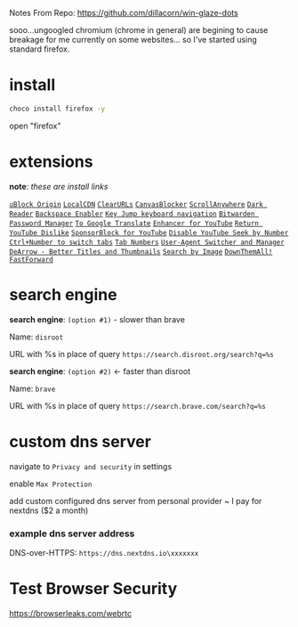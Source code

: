 Notes From Repo: https://github.com/dillacorn/win-glaze-dots

sooo...ungoogled chromium (chrome in general) are begining to cause breakage for me currently on some websites... so I've started using standard firefox.
# install
```sh
choco install firefox -y
```

open "firefox"

# extensions

**note**: *these are install links*

[`uBlock Origin`](https://addons.mozilla.org/firefox/downloads/file/4328681/ublock_origin-1.59.0.xpi)
[`LocalCDN`](https://addons.mozilla.org/firefox/downloads/file/4318983/localcdn_fork_of_decentraleyes-2.6.70.xpi)
[`ClearURLs`](https://addons.mozilla.org/firefox/downloads/file/4064884/clearurls-1.26.1.xpi)
[`CanvasBlocker`](https://addons.mozilla.org/firefox/downloads/file/4262820/canvasblocker-1.10.1.xpi)
[`ScrollAnywhere`](https://addons.mozilla.org/firefox/downloads/file/3938344/scroll_anywhere-9.2.xpi)
[`Dark Reader`](https://addons.mozilla.org/firefox/downloads/file/4317971/darkreader-4.9.88.xpi)
[`Backspace Enabler`](https://addons.mozilla.org/firefox/downloads/file/3954457/backspace_enabler-1.0.xpi)
[`Key Jump keyboard navigation`](https://addons.mozilla.org/firefox/downloads/file/3887397/key_jump_keyboard_navigation-5.4.0.xpi)
[`Bitwarden Password Manager`](https://addons.mozilla.org/firefox/downloads/file/4326285/bitwarden_password_manager-2024.7.1.xpi)
[`To Google Translate`](https://addons.mozilla.org/firefox/downloads/file/3798719/to_google_translate-4.2.0.xpi)
[`Enhancer for YouTube`](https://addons.mozilla.org/firefox/downloads/file/4325319/enhancer_for_youtube-2.0.126.xpi)
[`Return YouTube Dislike`](https://addons.mozilla.org/firefox/downloads/file/4308076/return_youtube_dislikes-3.0.0.16.xpi)
[`SponsorBlock for YouTube`](https://addons.mozilla.org/firefox/downloads/file/4308094/sponsorblock-5.7.xpi)
[`Disable YouTube Seek by Number`](https://addons.mozilla.org/firefox/downloads/file/4308468/youtube_disable_number_seek-1.4.xpi)
[`Ctrl+Number to switch tabs`](https://addons.mozilla.org/firefox/downloads/file/4192880/ctrl_number_to_switch_tabs-1.0.2.xpi)
[`Tab Numbers`](https://addons.mozilla.org/firefox/downloads/file/3368371/tab_numbers-1.0.0.xpi)
[`User-Agent Switcher and Manager`](https://addons.mozilla.org/firefox/downloads/file/4098688/user_agent_string_switcher-0.5.0.xpi)
[`DeArrow - Better Titles and Thumbnails`](https://addons.mozilla.org/firefox/downloads/file/4307344/dearrow-1.6.4.xpi)
[`Search by Image`](https://addons.mozilla.org/firefox/downloads/file/4309046/search_by_image-7.1.0.xpi)
[`DownThemAll!`](https://addons.mozilla.org/firefox/downloads/file/4228862/downthemall-4.12.1.xpi)
[`FastForward`](https://addons.mozilla.org/firefox/downloads/file/4258067/fastforwardteam-0.2383.xpi)

# search engine

**search engine**: `(option #1)` - slower than brave

Name:
`disroot`

URL with %s in place of query
`https://search.disroot.org/search?q=%s`

**search engine**: `(option #2)` <- faster than disroot

Name:
`brave`

URL with %s in place of query
`https://search.brave.com/search?q=%s`

# custom dns server

navigate to `Privacy and security` in settings

enable `Max Protection`

add custom configured dns server from personal provider ~ I pay for nextdns ($2 a month)
### example dns server address

DNS-over-HTTPS: `https://dns.nextdns.io\xxxxxxx`

# Test Browser Security
https://browserleaks.com/webrtc
